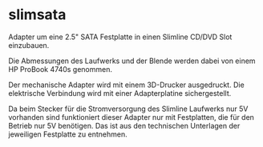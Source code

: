slimsata
========

Adapter um eine 2.5" SATA Festplatte in einen Slimline CD/DVD Slot einzubauen. 

Die Abmessungen des Laufwerks und der Blende werden dabei von einem HP ProBook 4740s genommen. 

Der mechanische Adapter wird mit einem 3D-Drucker ausgedruckt. Die elektrische Verbindung wird mit einer Adapterplatine sichergestellt. 

Da beim Stecker für die Stromversorgung des Slimline Laufwerks nur 5V vorhanden sind funktioniert dieser Adapter nur mit Festplatten, die für den Betrieb nur 5V benötigen. Das ist aus den technischen Unterlagen der jeweiligen Festplatte zu entnehmen. 


